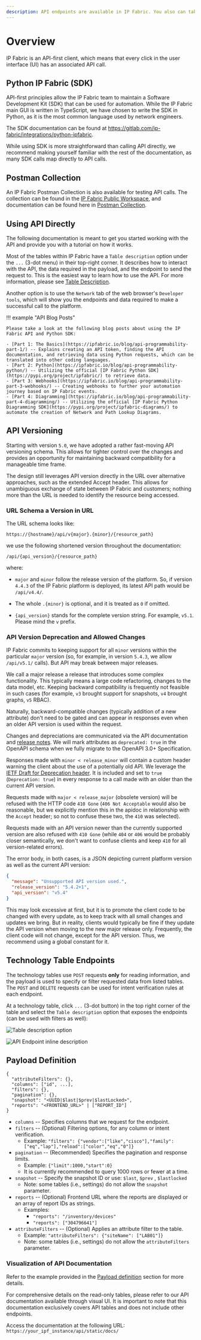 ```yaml
---
description: API endpoints are available in IP Fabric. You also can take a look at the IP Fabric API documentation.
---
```


# Overview

IP Fabric is an API-first client, which means that every click in the user
interface (UI) has an associated API call.

## Python IP Fabric (SDK)

API-first principles allow the IP Fabric team to maintain a Software Development
Kit (SDK) that can be used for automation. While the IP Fabric main GUI is written
in TypeScript, we have chosen to write the SDK in Python, as it is the most
common language used by network engineers.

The SDK documentation can be found
at <https://gitlab.com/ip-fabric/integrations/python-ipfabric>.

While using SDK is more straightforward than calling API directly, we recommend
making yourself familiar with the rest of the documentation, as many SDK calls
map directly to API calls.

## Postman Collection

An IP Fabric Postman Collection is also available for testing API calls.
The collection can be found in the [IP Fabric Public Workspace](https://www.postman.com/ipfabric/workspace/ip-fabric-public-workspace/overview), and documentation can be found
here in [Postman Collection](../integrations/postman/index.md).

## Using API Directly

The following documentation is meant to get you started working with the API and
provide you with a tutorial on how it works.

Most of the tables within IP Fabric have a `Table description` option under the
`...` (3-dot menu) in their top-right corner. It describes how to interact with
the API, the data required in the payload, and the endpoint to send the request
to. This is the easiest way to learn how to use the API. For more information,
please see
[Table Description](../IP_Fabric_GUI/tips/navigate_in_tables.md#table-description).

Another option is to use the `Network` tab of the web
browser's `Developer tools`, which will show you the endpoints and data required
to make a successful call to the platform.

!!! example "API Blog Posts"

    Please take a look at the following blog posts about using the IP Fabric API and Python SDK:

    - [Part 1: The Basics](https://ipfabric.io/blog/api-programmability-part-1/) -- Explains creating an API token, finding the API documentation, and retrieving data using Python requests, which can be translated into other coding languages.
    - [Part 2: Python](https://ipfabric.io/blog/api-programmability-python/) -- Utilizing the official [IP Fabric Python SDK](https://pypi.org/project/ipfabric/) to retrieve data.
    - [Part 3: Webhooks](https://ipfabric.io/blog/api-programmability-part-3-webhooks/) -- Creating webhooks to further your automation journey based on IP Fabric events.
    - [Part 4: Diagramming](https://ipfabric.io/blog/api-programmability-part-4-diagramming/) -- Utilizing the official [IP Fabric Python Diagramming SDK](https://pypi.org/project/ipfabric-diagrams/) to automate the creation of Network and Path Lookup Diagrams.

## API Versioning

Starting with version `5.0`, we have adopted a rather fast-moving API versioning
schema. This allows for tighter control over the changes and provides an
opportunity for maintaining backward compatibility for a manageable time frame.

The design still leverages API version directly in the URL over alternative approaches,
such as the extended Accept header. This allows for unambiguous exchange of state
between IP Fabric and customers; nothing more than the URL is needed to identify the
resource being accessed.

### URL Schema a Version in URL

The URL schema looks like:

```shell
https://{hostname}/api/v{major}.{minor}/{resource_path}
```

we use the following shortened version throughout the documentation:

```shell
/api/{api_version}/{resource_path}
```

where:

- `major` and `minor` follow the release version of the platform. So, if
  version `4.4.3` of the IP Fabric platform is deployed, its latest API path
  would be `/api/v4.4/`.

- The whole `.{minor}` is optional, and it is treated as `0` if omitted.

- `{api_version}` stands for the complete version string. For example, `v5.1`.
  Please mind the `v` prefix.

### API Version Deprecation and Allowed Changes

IP Fabric commits to keeping support for all `minor` versions within the particular
`major` version (so, for example, in version `5.4.3`, we allow `/api/v5.1/`
calls). But API may break between major releases.

We call a major release a release that introduces some complex functionality.
This typically means a large code refactoring, changes to the data model, etc.
Keeping backward compatibility is frequently not feasible in such
cases (for example, `v3` brought support for snapshots, `v4` brought graphs, `v5` RBAC).

Naturally, backward-compatible changes (typically addition of a new attribute)
don't need to be gated and can appear in responses even when an older API version
is used within the request.

Changes and depreciations are communicated via the API documentation
and [release notes](../releases/index.md). We will mark attributes
as `deprecated: true` in the OpenAPI schema when we fully migrate to the OpenAPI
3.0+ Specification.

Responses made with `minor < release_minor` will contain a custom header warning
the client about the use of a potentially old API. We leverage
the [IETF Draft for Deprecation header](https://datatracker.ietf.org/doc/html/draft-ietf-httpapi-deprecation-header). It is included and set to `true` (`Deprecation: true`) in every response to
a call made with an older than the current API version.

Requests made with `major < release_major` (obsolete version) will be refused
with the HTTP code `410 Gone` (`406 Not Acceptable` would also be reasonable, but we
explicitly mention this in the apidoc in relationship with the `Accept` header; so
not to confuse these two, the `410` was selected).

Requests made with an API version newer than the currently supported version are
also refused with `410 Gone` (while `404` or `406` would be probably closer
semantically, we don't want to confuse clients and keep `410` for all
version-related errors).

The error body, in both cases, is a JSON depicting current platform version as well
as the current API version:

```json
{
  "message": "Unsupported API version used.",
  "release_version": "5.4.2+1",
  "api_version": "v5.4"
}
```

This may look excessive at first, but it is to promote the client code to be
changed with every update, as to keep track with all small changes and updates
we bring. But in reality, clients would typically be fine if they update the API
version when moving to the new major release only. Frequently, the client code
will not change, except for the API version. Thus, we recommend using a global
constant for it.

## Technology Table Endpoints

The technology tables use `POST` requests **only** for reading information, and
the payload is used to specify or filter requested data from listed tables. The
`POST` and `DELETE` requests can be used for intent verification rules at each
endpoint.

At a technology table, click `...` (3-dot button) in the top right corner of the
table and select the `Table description` option that exposes the endpoints (can
be used with filters as well):

![Table description option](table_description_option.png)

![API Endpoint inline description](endpoint_inline_description.png)

## Payload Definition

```jscript
{
  "attributeFilters": {},
  "columns": ["id", ...],
  "filters": {},
  "pagination": {},
  "snapshot": "<UUID|$last|$prev|$lastLocked>",
  "reports": "<FRONTEND_URL>" | ["REPORT_ID"]
}
```

- `columns` -- Specifies columns that we request for the endpoint.
- `filters` -- (Optional) Filtering options, for any column or intent
  verification.
  - Example: `"filters": {"vendor":["like","cisco"],"family":["eq","lap"],"reload":["color","eq","0"]}`
- `pagination` -- (Recommended) Specifies the pagination and response limits.
  - Example: `{"limit":1000,"start":0}`
  - It is currently recommended to query 1000 rows or fewer at a time.
- `snapshot` -- Specify the snapshot ID or use: `$last`, `$prev`
  , `$lastlocked`
  - Note: some tables (i.e., settings) do not allow the `snapshot` parameter.
- `reports` -- (Optional) Frontend URL where the reports are displayed or an
  array of report IDs as strings.
  - Examples:
    - `"reports": "/inventory/devices"`
    - `"reports": ["304796641"]`
- `attributeFilters` -- (Optional) Applies an attribute filter to the table.
  - Example: `"attributeFilters": {"siteName": ["LAB01"]}`
  - Note: some tables (i.e., settings) do not allow the `attributeFilters`
    parameter.

### Visualization of API Documentation

Refer to the example provided in the [Payload definition](#payload-definition) section for more details.

For comprehensive details on the read-only tables, please refer to our API documentation available through visual UI. It is important to note that this documentation exclusively covers API tables and does not include other endpoints.

Access the documentation at the following URL:
`https://your_ipf_instance/api/static/docs/`
